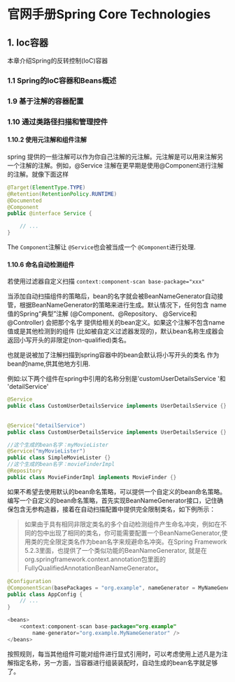 # 官网手册Spring Core Technologies

## 1. Ioc容器

本章介绍Spring的反转控制(IoC)容器

### 1.1 Spring的IoC容器和Beans概述







### 1.9 基于注解的容器配置







### 1.10 通过类路径扫描和管理控件



#### 1.10.2 使用元注解和组件注解

spring 提供的一些注解可以作为你自己注解的元注解。元注解是可以用来注解另一个注解的注解。例如，@Service 注解在更早期是使用@Component进行注解的注解。就像下面这样

```java
@Target(ElementType.TYPE)
@Retention(RetentionPolicy.RUNTIME)
@Documented
@Component 
public @interface Service {

    // ...
}
```

The `Component`注解让 `@Service`也会被当成一个 `@Component`进行处理.





#### 1.10.6  命名自动检测组件

若使用过滤器自定义扫描 `context:component-scan base-package="xxx"` 

当添加自动扫描组件的策略后，bean的名字就会被BeanNameGenerator自动接管，根据BeanNameGenerator的策略来进行生成。默认情况下，任何包含 name值的Spring“典型”注解 (@Component、@Repository、 @Service和@Controller) 会把那个名字 提供给相关的bean定义。如果这个注解不包含name值或是其他检测到的组件 (比如被自定义过滤器发现的)，默认bean名称生成器会返回小写开头的非限定(non-qualified)类名。

也就是说被加了注解扫描到spring容器中的bean会默认将小写开头的类名 作为bean的name,供其他地方引用.

例如:以下两个组件在spring中引用的名称分别是'customUserDetailsService '和 'detailService'

```java
@Service
public class CustomUserDetailsService implements UserDetailsService {}
 
 
@Service("detailService")
public class CustomUserDetailsService implements UserDetailsService {}

//这个生成的bean名字：myMovieLister 
@Service("myMovieLister")
public class SimpleMovieLister {}
//这个生成的bean名字：movieFinderImpl
@Repository
public class MovieFinderImpl implements MovieFinder {}
```

如果不希望去使用默认的bean命名策略，可以提供一个自定义的bean命名策略。 编写一个自定义的bean命名策略，首先实现BeanNameGenerator接口，记住确保包含无参构造器，接着在自动扫描配置中提供完全限制类名，如下例所示：

> 如果由于具有相同非限定类名的多个自动检测组件产生命名冲突，例如在不同的包中出现了相同的类名，你可能需要配置一个BeanNameGenerator,使用类的完全限定类名作为bean名字来规避命名冲突。在Spring Framework 5.2.3里面，也提供了一个类似功能的BeanNameGenerator,  就是在org.springframework.context.annotation包里面的FullyQualifiedAnnotationBeanNameGenerator。

```java
@Configuration
@ComponentScan(basePackages = "org.example", nameGenerator = MyNameGenerator.class)
public class AppConfig {
    // ...
}
```

```java
<beans>
    <context:component-scan base-package="org.example"
        name-generator="org.example.MyNameGenerator" />
</beans>
```



按照规则，每当其他组件可能对组件进行显式引用时，可以考虑使用上述凡是为注解指定名称，另一方面，当容器进行组装装配时，自动生成的bean名字就足够了。